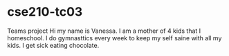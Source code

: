 # cse210-tc03
Teams project
Hi my name is Vanessa. I am a mother of 4 kids that I homeschool. I do gymnasttics every week to keep my self saine with all my kids. I get sick eating chocolate.